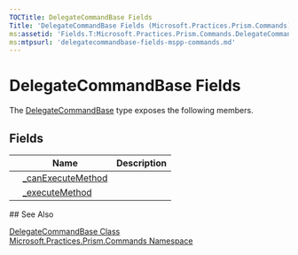 ```yaml
---
TOCTitle: DelegateCommandBase Fields
Title: 'DelegateCommandBase Fields (Microsoft.Practices.Prism.Commands)'
ms:assetid: 'Fields.T:Microsoft.Practices.Prism.Commands.DelegateCommandBase'
ms:mtpsurl: 'delegatecommandbase-fields-mspp-commands.md'
---
```


# DelegateCommandBase Fields

The [DelegateCommandBase](/patterns-practices/reference/delegatecommandbase-class-mspp-commands) type exposes the following members.

## Fields

<table>
<thead>
<tr class="header">
<th></th>
<th>Name</th>
<th>Description</th>
</tr>
</thead>
<tbody>
<tr class="odd">
<td></td>
<td><a href="/patterns-practices/reference/delegatecommandbase-class-mspp-commands._canexecutemethod" data-raw-source="[_canExecuteMethod](/patterns-practices/reference/delegatecommandbase-class-mspp-commands._canexecutemethod)">_canExecuteMethod</a></td>
<td></td>
</td>
</tr>
<tr class="even">
<td></td>
<td><a href="/patterns-practices/reference/delegatecommandbase-class-mspp-commands._executemethod" data-raw-source="[_executeMethod](/patterns-practices/reference/delegatecommandbase-class-mspp-commands._executemethod)">_executeMethod</a></td>
<td></td>
</tr>
</tbody>
</table> 
## See Also

[DelegateCommandBase Class](/patterns-practices/reference/delegatecommandbase-class-mspp-commands)  
[Microsoft.Practices.Prism.Commands Namespace](/patterns-practices/reference/mspp-commands-namespace)  